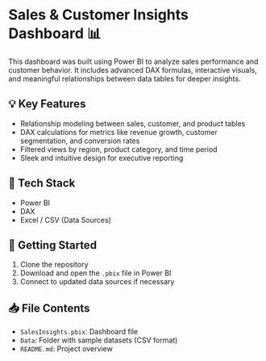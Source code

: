 # Sales & Customer Insights Dashboard 📊

This dashboard was built using Power BI to analyze sales performance and customer behavior. It includes advanced DAX formulas, interactive visuals, and meaningful relationships between data tables for deeper insights.

## 💡 Key Features
- Relationship modeling between sales, customer, and product tables
- DAX calculations for metrics like revenue growth, customer segmentation, and conversion rates
- Filtered views by region, product category, and time period
- Sleek and intuitive design for executive reporting

## 🔧 Tech Stack
- Power BI
- DAX
- Excel / CSV (Data Sources)

## 🚀 Getting Started
1. Clone the repository
2. Download and open the `.pbix` file in Power BI
3. Connect to updated data sources if necessary

## 📥 File Contents
- `SalesInsights.pbix`: Dashboard file
- `Data`: Folder with sample datasets (CSV format)
- `README.md`: Project overview


